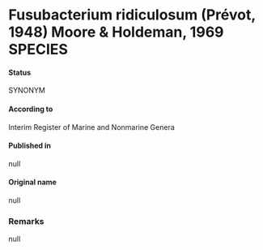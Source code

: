 # Fusubacterium ridiculosum (Prévot, 1948) Moore & Holdeman, 1969 SPECIES

#### Status
SYNONYM

#### According to
Interim Register of Marine and Nonmarine Genera

#### Published in
null

#### Original name
null

### Remarks
null